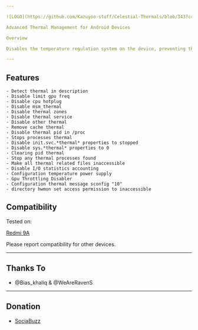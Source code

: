 ```yaml
---

![LOGO](https://github.com/Kazuyoo-stuff/Celestial-Thermals/blob/3437c4dfd38f824c945803a096aace0c6ac164cb/media/logo.jpg)

Advanced Thermal Management for Android Devices

Overview

Disables the temperature regulation system on the device, preventing the device from reducing performance due to overheating.

---
```


## Features

```
- Detect thermal in description
- Disable limit gpu freq
- Disable cpu hotplug
- Disable msm_thermal
- Disable thermal zones
- Disable thermal service
- Disable other thermal
- Remove cache thermal
- Disable thermal pid in /proc
- Stops processes thermal
- Disable init.svc.*thermal* properties to stopped
- Disable sys.*thermal* properties to 0
- Clearing pid thermal
- Stop any thermal processes found
- Make all thermal related files inaccessible
- Disable I/O statistics accounting
- Configuration temperature power supply
- Gpu Throttling Disabler
- Configuration thermal message sconfig "10"
- directory hwmon set access permission to inaccessible
```

## Compatibility

Tested on:

[Redmi 9A](https://m.gsmarena.com/xiaomi_redmi_9a-10279.php)


Please report compatibility for other devices.

---

## Thanks To

- @Bias_khaliq & @WeAreRavenS

---

## Donation

- [SociaBuzz](https://sociabuzz.com/dikyganteng_/tribe)
